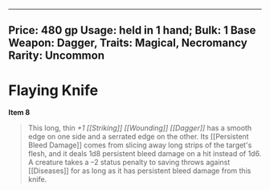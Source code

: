 
---
Price: 480 gp
Usage: held in 1 hand;
Bulk: 1
Base Weapon: Dagger,
Traits: Magical, Necromancy
Rarity: Uncommon
---

# Flaying Knife

**Item 8**

> This long, thin *+1 [[Striking]] [[Wounding]] [[Dagger]]* has a smooth edge on one side and a serrated edge on the other. Its [[Persistent Bleed Damage]] comes from slicing away long strips of the target's flesh, and it deals 1d8 persistent bleed damage on a hit instead of 1d6. A creature takes a –2 status penalty to saving throws against [[Diseases]] for as long as it has persistent bleed damage from this knife.
